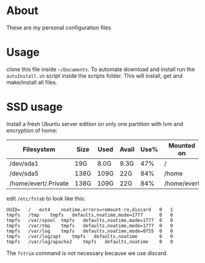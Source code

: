 # About
These are my personal configuration files

# Usage
clone this file inside `~/Documents`.
To automate download and install run the `autoInstall.sh` script inside the scripts folder.
This will install, get and make/install all files.

# SSD usage

Install a fresh Ubuntu server edition on only one partition with lvm and
encryption of home:

| Filesystem           | Size | Used | Avail | Use% | Mounted on  |
| -------------------- | ---- | ---- | ----- | ---- | ----------  |
| /dev/sda1            |  19G | 8.0G | 9.3G  | 47%  | /           |
| /dev/sda5            | 138G | 109G |  22G  | 84%  | /home       |
| /home/evert/.Private | 138G | 109G |  22G  | 84%  | /home/evert |

edit `/etc/fstab` to look like this:

```
UUID=	/	ext4	noatime,errors=remount-ro,discard	0	1
tmpfs	/tmp	tmpfs	defaults,noatime,mode=1777		0	0
tmpfs	/var/spool	tmpfs	defaults,noatime,mode=1777	0	0
tmpfs	/var/tmp	tmpfs	defaults,noatime,mode=1777	0	0
tmpfs	/var/log	tmpfs	defaults,noatime,mode=0755	0	0
tmpfs	/var/log/apt	tmpfs	defaults,noatime		0	0
tmpfs	/var/log/apache2	tmpfs	defaults,noatime	0	0
```

The `fstrim` command is not necessary because we use discard.
